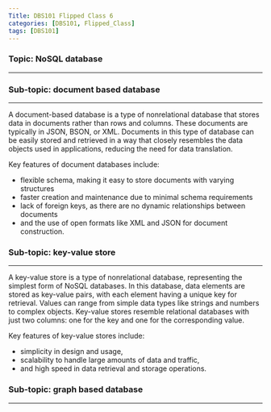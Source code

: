 ```yaml
---
Title: DBS101 Flipped Class 6
categories: [DBS101, Flipped_Class]
tags: [DBS101]
---
```


### Topic: NoSQL database
---

### Sub-topic: document based database
---
A document-based database is a type of nonrelational database that stores data in documents rather than rows and columns. These documents are typically in JSON, BSON, or XML. Documents in this type of database can be easily stored and retrieved in a way that closely resembles the data objects used in applications, reducing the need for data translation. 

Key features of document databases include:
- flexible schema, making it easy to store documents with varying structures
- faster creation and maintenance due to minimal schema requirements
- lack of foreign keys, as there are no dynamic relationships between documents 
- and the use of open formats like XML and JSON for document construction.

### Sub-topic: key-value store
---
A key-value store is a type of nonrelational database, representing the simplest form of NoSQL databases. In this database, data elements are stored as key-value pairs, with each element having a unique key for retrieval. Values can range from simple data types like strings and numbers to complex objects. Key-value stores resemble relational databases with just two columns: one for the key and one for the corresponding value.

Key features of key-value stores include:
- simplicity in design and usage, 
- scalability to handle large amounts of data and traffic, 
- and high speed in data retrieval and storage operations.

### Sub-topic: graph based database
---
